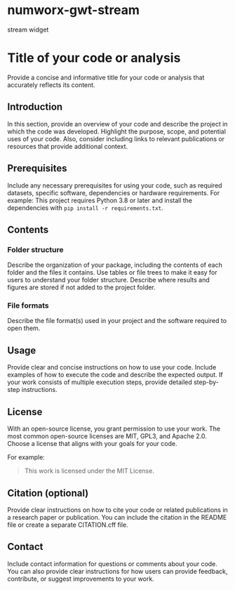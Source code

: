 # numworx-gwt-stream
stream widget
# Title of your code or analysis

Provide a concise and informative title for your code or analysis that
accurately reflects its content.

## Introduction

In this section, provide an overview of your code and describe the
project in which the code was developed. Highlight the purpose,
scope, and potential uses of your code. Also, consider including
links to relevant publications or resources that provide additional
context.

## Prerequisites

Include any necessary prerequisites for using your code, such as
required datasets, specific software, dependencies or hardware
requirements. For example: This project requires Python 3.8 or later
and install the dependencies with `pip install -r
requirements.txt`. 

## Contents 

### Folder structure

Describe the organization of your package, including the contents of
each folder and the files it contains. Use tables or file trees to
make it easy for users to understand your folder structure. Describe
where results and figures are stored if not added to the project
folder.

### File formats 

Describe the file format(s) used in your project and the software
required to open them. 

## Usage

Provide clear and concise instructions on how to use your code.
Include examples of how to execute the code and describe the expected
output. If your work consists of multiple execution steps, provide
detailed step-by-step instructions. 

## License

With an open-source license, you grant permission to use your work.
The most common open-source licenses are MIT, GPL3, and Apache 2.0.
Choose a license that aligns with your goals for your code.

For example:

> This work is licensed under the MIT License.

## Citation (optional)

Provide clear instructions on how to cite your code or related
publications in a research paper or publication. You can include the
citation in the README file or create a separate CITATION.cff file. 

## Contact 

Include contact information for questions or comments about your code.
You can also provide clear instructions for how users can provide
feedback, contribute, or suggest improvements to your work. 
